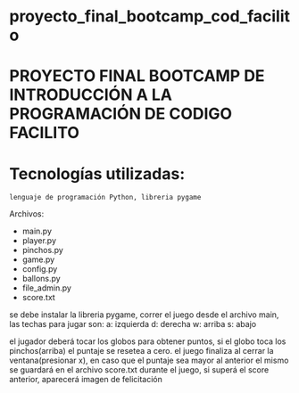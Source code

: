 # proyecto_final_bootcamp_cod_facilito

 # PROYECTO FINAL BOOTCAMP DE INTRODUCCIÓN A LA PROGRAMACIÓN DE CODIGO FACILITO
    
# Tecnologías utilizadas:
	lenguaje de programación Python, libreria pygame

Archivos:
- main.py
- player.py
- pinchos.py
- game.py
- config.py
- ballons.py
- file_admin.py
- score.txt

se debe instalar la libreria pygame, correr el juego desde el archivo main, las techas para jugar son: 
	a: izquierda
	d: derecha
	w: arriba
	s: abajo

el jugador deberá tocar los globos para obtener puntos, si el globo toca los pinchos(arriba) el puntaje se resetea a cero.
el juego finaliza al cerrar la ventana(presionar x), en caso que el puntaje sea mayor al anterior el mismo se guardará en 
el archivo score.txt
durante el juego, si superá el score anterior, aparecerá imagen de felicitación
